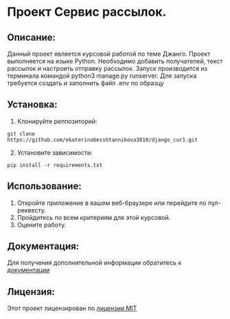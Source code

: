 # Проект Сервис рассылок.
## Описание:
Данный проект является курсовой работой по теме Джанго. 
Проект выполняется на языке Python.
Необходимо добавить получателей, текст рассылок и настроить отправку рассылок. Запуск производится
из терминала командой python3 manage.py runserver.
Для запуска требуется создать и заполнить файл .env по образцу
## Установка:
1. Клонируйте реппозиторий:
```
git clone https://github.com/ekaterinabesshtannikova3010/django_cur1.git
```
2. Установите зависимости:
```
pip install -r requirements.txt
```
## Использование:
1. Откройте приложение в вашем веб-браузере или перейдите по пул-реквесту.
2. Пройдитесь по всем критериям для этой курсовой.
3. Оцените работу.
## Документация:
Для получения дополнительной информации обратитесь к [документации](proekt1/README.md)
## Лицензия:
Этот проект лицензирован по [лицензии MIT](LICENSE)